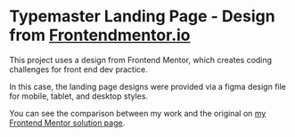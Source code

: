 # Typemaster Landing Page - Design from [Frontendmentor.io](https://www.frontendmentor.io) 

This project uses a design from Frontend Mentor, which creates coding challenges for front end dev practice.

In this case, the landing page designs were provided via a figma design file for mobile, tablet, and desktop styles.

You can see the comparison between my work and the original on [my Frontend Mentor solution page](https://www.frontendmentor.io/solutions/responsive-landing-page-wreact-styledcomponents-grid-and-flexbox-i4ZTEakOwY).
